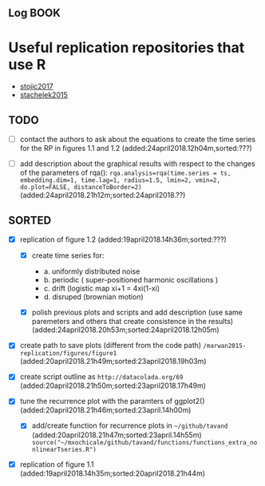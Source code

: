 Log BOOK
---
# Useful replication repositories that use R

* [stojic2017](https://github.com/hstojic/HintonNowlan1987_replication)
* [stachelek2015](https://github.com/jsta/ReScience-submission/tree/STACHELEK)



## TODO


* [ ] contact the authors to ask about the equations to create the 
	time series for the RP in figures 1.1 and 1.2
	(added:24april2018.12h04m,sorted:???)

* [ ] add description about the graphical results with respect to 
	the changes of the parameters of rqa():
	`rqa.analysis=rqa(time.series = ts, embedding.dim=1, time.lag=1,
       	radius=1.5, lmin=2, vmin=2, do.plot=FALSE, distanceToBorder=2)`
		(added:24april2018.21h12m;sorted:24april2018.??)





## SORTED


* [x] replication of figure 1.2
	(added:19april2018.14h36m;sorted:???)

	* [x] create time series for:
		* a. uniformly distributed noise
		* b. periodic ( super-positioned harmonic oscillations  )
		* c. drift (logistic map xi+1 = 4xi(1-xi)
		* d. disruped (brownian motion)

	* [x] polish previous plots and scripts and add description
		 (use same paremeters and others that create consistence in the results) 
		(added:24april2018.20h53m;sorted:24april2018.12h05m)



* [x] create path to save plots (different from the code path)
	`/marwan2015-replication/figures/figure1` 
	(added:20april2018.21h49m;sorted:23april2018.19h03m)





* [x]  create script outline as `http://datacolada.org/69`
	(added:20april2018.21h50m;sorted:23april2018.17h49m)




* [x]  tune the recurrence plot with the paramters of ggplot2()	
	(added:20april2018.21h46m;sorted:23april.14h00m)
	* [x] add/create function for recurrence plots in `~/github/tavand`
		(added:20april2018.21h47m;sorted:23april.14h55m)
		 `source("~/mxochicale/github/tavand/functions/functions_extra_nonlinearTseries.R")`


* [x] replication of figure 1.1
	(added:19april2018.14h35m;sorted:20april2018.21h44m)


